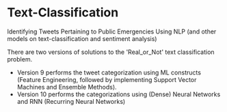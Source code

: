 # Text-Classification
Identifying Tweets Pertaining to Public Emergencies Using NLP (and other models on text-classification and sentiment analysis)

There are two versions of solutions to the 'Real_or_Not' text classification problem. 
- Version 9 performs the tweet categorization using ML constructs (Feature Engineering, followed by implementing Support Vector Machines and Ensemble Methods).
- Version 10 performs the categorizations using (Dense) Neural Networks and RNN (Recurring Neural Networks)
